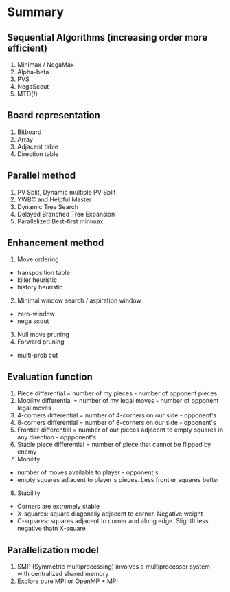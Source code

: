 # Summary

## Sequential Algorithms (increasing order more efficient)

1. Minimax / NegaMax
2. Alpha-beta
3. PVS
4. NegaScout
5. MTD(f)

## Board representation
1. Bitboard
2. Array
3. Adjacent table
4. Direction table

## Parallel method
1. PV Split, Dynamic multiple PV Split
2. YWBC and Helpful Master
3. Dynamic Tree Search
4. Delayed Branched Tree Expansion
5. Parallelized Best-first minimax

## Enhancement method
1. Move ordering
 - transposition table
 - killer heuristic
 - history heuristic
2. Minimal window search / aspiration window
 - zero-window
 - nega scout
3. Null move pruning
4. Forward pruning
 - multi-prob cut

## Evaluation function
1. Piece differential = number of my pieces - number of opponent pieces
2. Mobility differential = number of my legal moves - number of opponent legal moves
3. 4-corners differential = number of 4-corners on our side - opponent's
4. 8-corners differential = number of 8-corners on our side - opponent's
5. Frontier differential = number of our pieces adjacent to empty squares in any direction -
   oppponent's
6. Stable piece differential = number of piece that cannot be flipped by enemy
7. Mobility
 - number of moves available to player - opponent's
 - empty squares adjacent to player's pieces. Less frontier squares better
8. Stability
 - Corners are extremely stable
 - X-squares: square diagonally adjacent to corner. Negative weight
 - C-squares: squares adjacent to corner and along edge. Slightlt less negative thatn X-square

## Parallelization model
1. SMP (Symmetric multiprocessing) involves a multiprocessor system with centralized shared memory
2. Explore pure MPI or OpenMP + MPI
